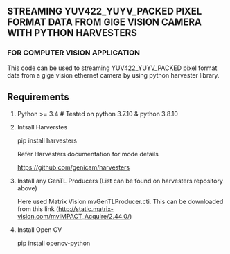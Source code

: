 ## STREAMING YUV422_YUYV_PACKED PIXEL FORMAT DATA FROM GIGE VISION CAMERA WITH  PYTHON HARVESTERS

### FOR COMPUTER VISION APPLICATION

This code can be used to streaming YUV422_YUYV_PACKED pixel format data from a gige vision ethernet camera by using python harvester library.

## Requirements

1. Python >= 3.4  # Tested on python 3.7.10 & python 3.8.10

2. Intsall Harverstes 

   pip install harvesters

   Refer Harvesters documentation for mode details

   https://github.com/genicam/harvesters

3. Install any GenTL Producers (List can be found on harvesters repository above)

   Here used Matrix Vision mvGenTLProducer.cti. This can be downloaded from this link (http://static.matrix-vision.com/mvIMPACT_Acquire/2.44.0/)

4. Install Open CV

   pip install opencv-python

    

